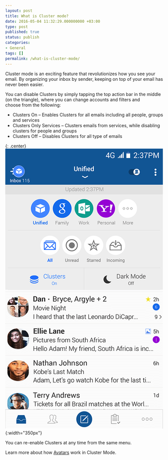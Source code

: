 ```yaml
---
layout: post
title: What is Cluster mode?
date: 2016-05-04 11:32:29.000000000 +03:00
type: post
published: true
status: publish
categories:
- General
tags: []
permalink: /what-is-cluster-mode/
---
```


Cluster mode is an exciting feature that revolutionizes how you see your email. By organizing your inbox by sender, keeping on top of your email has never been easier.

You can disable Clusters by simply tapping the top action bar in the middle (on the triangle), where you can change accounts and filters and choose from the following:

* Clusters On – Enables Clusters for all emails including all people, groups and services
* Clusters Only Services – Clusters emails from services, while disabling clusters for people and groups
* Clusters Off – Disables Clusters for all type of emails

{: .center}
![Picker](/assets/BlueMail_PressKit_Picker-1.png){:width="350px"}

You can re-enable Clusters at any time from the same menu.

Learn more about how [Avatars](/what-happens-to-my-avatars-if-cluster-mode-is-enabled/) work in Cluster Mode.